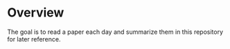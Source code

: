 # Overview

The goal is to read a paper each day and summarize them in this repository for later reference.
